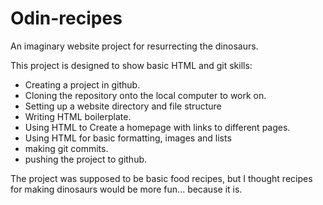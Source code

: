 # Odin-recipes

An imaginary website project for resurrecting the dinosaurs.

This project is designed to show basic HTML and git skills:

- Creating a project in github.  
- Cloning the repository onto the local computer to work on.  
- Setting up a website directory and file structure  
- Writing HTML boilerplate.  
- Using HTML to Create a homepage with links to different pages.  
- Using HTML for basic formatting, images and lists  
- making git commits.  
- pushing the project to github.  

The project was supposed to be basic food recipes, but I thought recipes for making dinosaurs would be more fun... because it is.